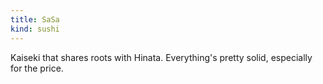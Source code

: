 ```yaml
---
title: SaSa
kind: sushi
---
```

Kaiseki that shares roots with Hinata. Everything's pretty solid, especially for the price.
